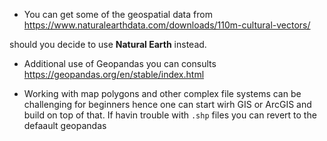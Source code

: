 

- You can get some of the geospatial data from https://www.naturalearthdata.com/downloads/110m-cultural-vectors/

should you decide to use  **Natural Earth** instead. 


- Additional use of Geopandas you can consults https://geopandas.org/en/stable/index.html

- Working with map polygons and other complex file systems can be  challenging for beginners hence one can start wirh GIS or ArcGIS and build on top of that. If havin trouble with `.shp` files you can revert to the defaault geopandas 

